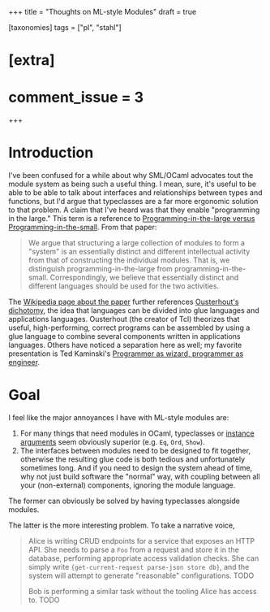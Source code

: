+++
title = "Thoughts on ML-style Modules"
draft = true

[taxonomies]
tags = ["pl", "stahl"]

# [extra]
# comment_issue = 3
+++

# Introduction

I've been confused for a while about why SML/OCaml advocates tout the module system as being such a useful thing.
I mean, sure, it's useful to be able to be able to talk about interfaces and relationships between types and functions, but I'd argue that typeclasses are a far more ergonomic solution to that problem.
A claim that I've heard was that they enable "programming in the large."
This term is a reference to [Programming-in-the-large versus Programming-in-the-small][DeRemer75].
From that paper:

> We argue that structuring a large collection of modules to form a "system" is
> an essentially distinct and different intellectual activity from that of
> constructing the individual modules. That is, we distinguish
> programming-in-the-large from programming-in-the-small. Correspondingly, we
> believe that essentially distinct and different languages should be used for
> the two activities.

The [Wikipedia page about the paper][WikiProgLarge] further references [Ousterhout's dichotomy][WikiOusterhout], the idea that languages can be divided into glue languages and applications languages.
Ousterhout (the creator of Tcl) theorizes that useful, high-performing, correct programs can be assembled by using a glue language to combine several components written in applications languages.
Others have noticed a separation here as well; my favorite presentation is Ted Kaminski's [Programmer as wizard, programmer as engineer][TedinskiWizEng].

# Goal

I feel like the major annoyances I have with ML-style modules are:

1. For many things that need modules in OCaml, typeclasses or [instance arguments][AgdaInstArgs] seem obviously superior (e.g. `Eq`, `Ord`, `Show`).
2. The interfaces between modules need to be designed to fit together, otherwise the resulting glue code is both tedious and unfortunately sometimes long.
   And if you need to design the system ahead of time, why not just build software the "normal" way, with coupling between all your (non-external) components, ignoring the module language.

The former can obviously be solved by having typeclasses alongside modules.

The latter is the more interesting problem.
To take a narrative voice,

> Alice is writing CRUD endpoints for a service that exposes an HTTP API.
> She needs to parse a `Foo` from a request and store it in the database, performing appropriate access validation checks.
> She can simply write `{get-current-request parse-json store db}`, and the system will attempt to generate "reasonable" configurations.
> TODO
>
> Bob is performing a similar task without the tooling Alice has access to.
> TODO

[AgdaInstArgs]: https://agda.readthedocs.io/en/v2.5.2/language/instance-arguments.html
[AwelonStoneSoup]: https://awelonblue.wordpress.com/2012/09/12/stone-soup-programming/
[DeRemer75]: https://doi.org/10.1145/800027.808431
[TedinskiWizEng]: https://www.tedinski.com/2018/03/20/wizarding-vs-engineering.html
[WikiOusterhout]: https://en.wikipedia.org/wiki/Ousterhout%27s_dichotomy
[WikiProgLarge]: https://en.wikipedia.org/wiki/Programming_in_the_large_and_programming_in_the_small
